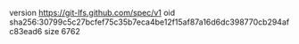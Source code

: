 version https://git-lfs.github.com/spec/v1
oid sha256:30799c5c27bcfef75c35b7eca4be12f15af87a16d6dc398770cb294afc83ead6
size 6762
